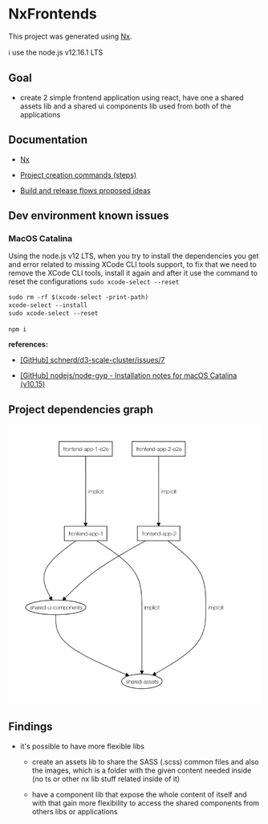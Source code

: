 # NxFrontends

This project was generated using [Nx](https://nx.dev).

ℹ️ use the node.js v12.16.1 LTS

## Goal

- create 2 simple frontend application using react, have one a shared assets lib and a shared ui components lib used from both of the applications

## Documentation

- [Nx](docs/nx.md)

- [Project creation commands (steps)](docs/project-creation-commands.md)

- [Build and release flows proposed ideas](docs/build-release-flow.md)

## Dev environment known issues

### MacOS Catalina

Using the node.js v12 LTS, when you try to install the dependencies you get and error related to missing XCode CLI tools support, to fix that we need to remove the XCode CLI tools, install it again and after it use the command to reset the configurations `sudo xcode-select --reset`

```
sudo rm -rf $(xcode-select -print-path)
xcode-select --install
sudo xcode-select --reset

npm i
```

**references:**

- [[GitHub] schnerd/d3-scale-cluster/issues/7](https://github.com/schnerd/d3-scale-cluster/issues/7)

- [[GitHub] nodejs/node-gyp - Installation notes for macOS Catalina (v10.15)](https://github.com/nodejs/node-gyp/blob/master/macOS_Catalina.md)

## Project dependencies graph

![nx dep-graph](docs/assets/nx_dep-graphs.png)

## Findings

- it's possible to have more flexible libs

  - create an assets lib to share the SASS (.scss) common files and also the images, which is a folder with the given content needed inside (no ts or other nx lib stuff related inside of it)

  - have a component lib that expose the whole content of itself and with that gain more flexibility to access the shared components from others libs or applications
